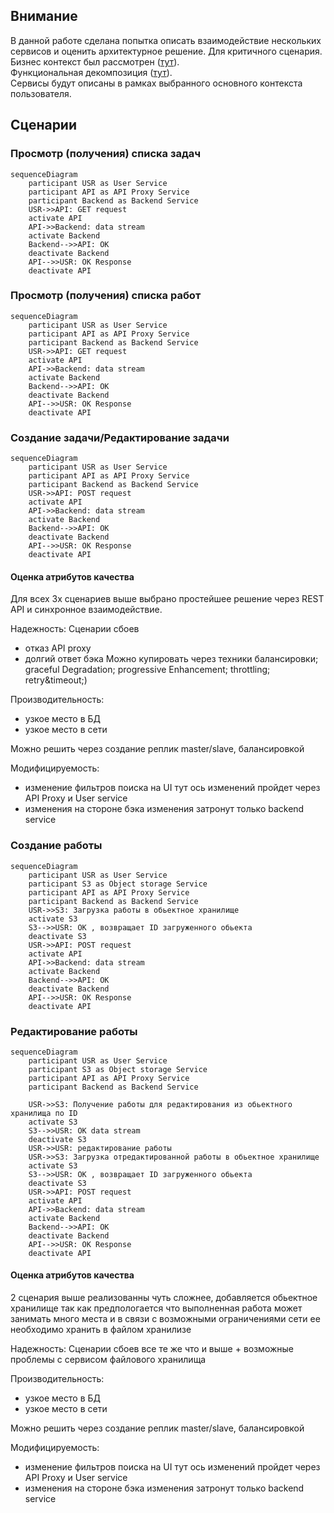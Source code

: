 ## Внимание

В данной работе сделана попытка описать взаимодействие нескольких сервисов и оценить архитектурное решение.
Для критичного сценария. Бизнес контекст был рассмотрен ([тут](../July/homework.md)).\
Функциональная декомпозиция ([тут](../SecondHomeWork/homework.md)).\
Сервисы будут описаны в рамках выбранного основного контекста пользователя.
## Сценарии
### Просмотр (получения) списка задач
```mermaid
sequenceDiagram
    participant USR as User Service
    participant API as API Proxy Service
    participant Backend as Backend Service
    USR->>API: GET request
    activate API
    API->>Backend: data stream
    activate Backend
    Backend-->>API: OK
    deactivate Backend
    API-->>USR: OK Response
    deactivate API
```

### Просмотр (получения) списка работ
```mermaid
sequenceDiagram
    participant USR as User Service
    participant API as API Proxy Service
    participant Backend as Backend Service
    USR->>API: GET request
    activate API
    API->>Backend: data stream
    activate Backend
    Backend-->>API: OK
    deactivate Backend
    API-->>USR: OK Response
    deactivate API
```

### Cоздание задачи/Редактирование задачи
```mermaid
sequenceDiagram
    participant USR as User Service
    participant API as API Proxy Service
    participant Backend as Backend Service
    USR->>API: POST request
    activate API
    API->>Backend: data stream
    activate Backend
    Backend-->>API: OK
    deactivate Backend
    API-->>USR: OK Response
    deactivate API
```

#### Оценка атрибутов качества

Для всех 3х сценариев выше выбрано простейшее решение через REST API и синхронное взаимодействие.

Надежность: 
Сценарии сбоев
- отказ API proxy
- долгий ответ бэка
Можно купировать через техники балансировки; graceful Degradation; progressive Enhancement; throttling; retry&timeout;)


Производительность: 
- узкое место в БД
- узкое место в сети

Можно решить через создание реплик master/slave, балансировкой

Модифицируемость: 
- изменение фильтров поиска на UI
тут ось изменений пройдет через API Proxy и User service
- изменения на стороне бэка
изменения затронут только backend service

### Создание работы

```mermaid
sequenceDiagram
    participant USR as User Service
    participant S3 as Object storage Service
    participant API as API Proxy Service
    participant Backend as Backend Service
    USR->>S3: Загрузка работы в обьектное хранилище
    activate S3
    S3-->>USR: OK , возвращает ID загруженного обьекта
    deactivate S3
    USR->>API: POST request
    activate API
    API->>Backend: data stream
    activate Backend
    Backend-->>API: OK
    deactivate Backend
    API-->>USR: OK Response
    deactivate API
```

### Редактирование работы

```mermaid
sequenceDiagram
    participant USR as User Service
    participant S3 as Object storage Service
    participant API as API Proxy Service
    participant Backend as Backend Service

    USR->>S3: Получение работы для редактирования из обьектного хранилища по ID
    activate S3
    S3-->>USR: OK data stream
    deactivate S3
    USR->>USR: редактирование работы
    USR->>S3: Загрузка отредактированной работы в обьектное хранилище
    activate S3
    S3-->>USR: OK , возвращает ID загруженного обьекта
    deactivate S3
    USR->>API: POST request
    activate API
    API->>Backend: data stream
    activate Backend
    Backend-->>API: OK
    deactivate Backend
    API-->>USR: OK Response
    deactivate API
```

#### Оценка атрибутов качества

2 сценария выше реализованны чуть сложнее, добавляется обьектное хранилище так как предпологается что выполненная работа может занимать много места и в связи с возможными ограничениями сети ее необходимо хранить в файлом хранилизе

Надежность: 
Сценарии сбоев
все те же что и выше + возможные проблемы с сервисом файлового хранилища

Производительность: 
- узкое место в БД
- узкое место в сети

Можно решить через создание реплик master/slave, балансировкой

Модифицируемость: 
- изменение фильтров поиска на UI
тут ось изменений пройдет через API Proxy и User service
- изменения на стороне бэка
изменения затронут только backend service